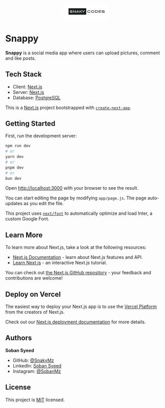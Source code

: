 <div align="center">
  <img src="./public/logo.png" alt="Snaky Codes Logo" width="140" height="auto" />
</div>

# Snappy

**Snappy** is a social media app where users can upload pictures, comment and like posts.

## Tech Stack

- Client: <a href="https://nextjs.org/">Next.js</a>
- Server: <a href="https://nextjs.org/">Next.js</a>
- Database: <a href="https://www.postgresql.org/">PostgreSQL</a>

This is a [Next.js](https://nextjs.org/) project bootstrapped with [`create-next-app`](https://github.com/vercel/next.js/tree/canary/packages/create-next-app).

## Getting Started

First, run the development server:

```bash
npm run dev
# or
yarn dev
# or
pnpm dev
# or
bun dev
```

Open [http://localhost:3000](http://localhost:3000) with your browser to see the result.

You can start editing the page by modifying `app/page.js`. The page auto-updates as you edit the file.

This project uses [`next/font`](https://nextjs.org/docs/basic-features/font-optimization) to automatically optimize and load Inter, a custom Google Font.

## Learn More

To learn more about Next.js, take a look at the following resources:

- [Next.js Documentation](https://nextjs.org/docs) - learn about Next.js features and API.
- [Learn Next.js](https://nextjs.org/learn) - an interactive Next.js tutorial.

You can check out [the Next.js GitHub repository](https://github.com/vercel/next.js/) - your feedback and contributions are welcome!

## Deploy on Vercel

The easiest way to deploy your Next.js app is to use the [Vercel Platform](https://vercel.com/new?utm_medium=default-template&filter=next.js&utm_source=create-next-app&utm_campaign=create-next-app-readme) from the creators of Next.js.

Check out our [Next.js deployment documentation](https://nextjs.org/docs/deployment) for more details.

## Authors

**Soban Syeed**

- GitHub: [@SnakyMz](https://github.com/SnakyMz)
- LinkedIn: [Soban Syeed](https://www.linkedin.com/in/soban-syeed/)
- Instagram: [@SobanMz](https://www.instagram.com/sobanmz/)

## License

This project is [MIT](./LICENSE) licensed.
